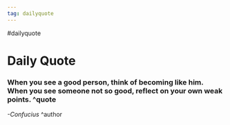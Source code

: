```yaml
---
tag: dailyquote
---
```


#dailyquote

# Daily Quote

### When you see a good person, think of becoming like him. When you see someone not so good, reflect on your own weak points. ^quote
*-Confucius* ^author
